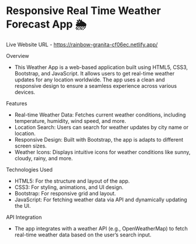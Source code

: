# Responsive Real Time Weather Forecast App 🌦️
Live Website URL - https://rainbow-granita-cf06ec.netlify.app/

Overview 
- This Weather App is a web-based application built using HTML5, CSS3, Bootstrap, and JavaScript. It allows users to get real-time weather updates for any location worldwide. The app uses a clean and responsive design to ensure a seamless experience across various devices.

Features
- Real-time Weather Data: Fetches current weather conditions, including temperature, humidity, wind speed, and more.
- Location Search: Users can search for weather updates by city name or location.
- Responsive Design: Built with Bootstrap, the app is adapts to different screen sizes.
- Weather Icons: Displays intuitive icons for weather conditions like sunny, cloudy, rainy, and more.

Technologies Used
- HTML5: For the structure and layout of the app.
- CSS3: For styling, animations, and UI design.
- Bootstrap: For responsive grid and layout.
- JavaScript: For fetching weather data via API and dynamically updating the UI.

API Integration
- The app integrates with a weather API (e.g., OpenWeatherMap) to fetch real-time weather data based on the user’s search input.
